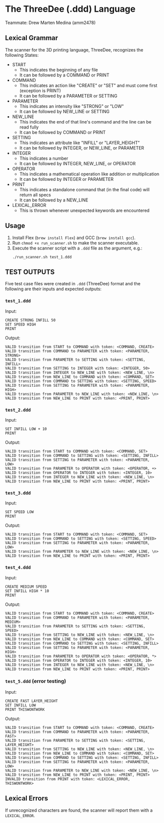 # The ThreeDee (.ddd) Language
Teammate: Drew Marten Medina (amm2478)

## Lexical Grammar
The scanner for the 3D printing language, ThreeDee, recognizes the following States:
- START
  - This indicates the beginning of any file
  - It can be followed by a COMMAND or PRINT
- COMMAND
  - This indicates an action like "CREATE" or "SET" and must come first (exception is PRINT)
  - It can be followed by a PARAMETER or SETTING
- PARAMETER
  - This indicates an intensity like "STRONG" or "LOW"
  - It can be followed by NEW_LINE or SETTING
- NEW_LINE
  - This indicates the end of that line's command and the line can be read fully
  - It can be followed by COMMAND or PRINT
- SETTING
  - This indicates an attribute like "INFILL" or "LAYER_HEIGHT"
  - It can be followed by INTEGER, or NEW_LINE, or PARAMETER
- INTEGER
  - This indicates a number
  - It can be followed by INTEGER, NEW_LINE, or OPERATOR
- OPERATOR
  - This indicates a mathematical operation like addition or multiplication
  - It can be followed by INTEGER or PARAMETER
- PRINT
  - This indicates a standalone command that (in the final code) will return all specs
  - It can be followed by a NEW_LINE
- LEXICAL_ERROR
  - This is thrown whenever unexpected keywords are encountered

## Usage
1. Install Flex (`brew install Flex`) and GCC (`brew install gcc`).
2. Run `chmod +x run_scanner.sh` to make the scanner executable.
3. Execute the scanner script with a `.ddd` file as the argument, e.g.:
   ```
   ./run_scanner.sh test_1.ddd
   ```

## TEST OUTPUTS
Five test case files were created in `.ddd` (ThreeDee) format and the following are their inputs and expected outputs:

### `test_1.ddd`
Input:
```
CREATE STRONG INFILL 50
SET SPEED HIGH
PRINT
```
Output:
```
VALID transition from START to COMMAND with token: <COMMAND, CREATE>
VALID transition from COMMAND to PARAMETER with token: <PARAMETER, STRONG>
VALID transition from PARAMETER to SETTING with token: <SETTING, INFILL>
VALID transition from SETTING to INTEGER with token: <INTEGER, 50>
VALID transition from INTEGER to NEW_LINE with token: <NEW_LINE, \n>
VALID transition from NEW_LINE to COMMAND with token: <COMMAND, SET>
VALID transition from COMMAND to SETTING with token: <SETTING, SPEED>
VALID transition from SETTING to PARAMETER with token: <PARAMETER, HIGH>
VALID transition from PARAMETER to NEW_LINE with token: <NEW_LINE, \n>
VALID transition from NEW_LINE to PRINT with token: <PRINT, PRINT>
```

### `test_2.ddd`
Input:
```
SET INFILL LOW + 10
PRINT
```
Output:
```
VALID transition from START to COMMAND with token: <COMMAND, SET>
VALID transition from COMMAND to SETTING with token: <SETTING, INFILL>
VALID transition from SETTING to PARAMETER with token: <PARAMETER, LOW>
VALID transition from PARAMETER to OPERATOR with token: <OPERATOR, +>
VALID transition from OPERATOR to INTEGER with token: <INTEGER, 10>
VALID transition from INTEGER to NEW_LINE with token: <NEW_LINE, \n>
VALID transition from NEW_LINE to PRINT with token: <PRINT, PRINT>
```

### `test_3.ddd`
Input:
```
SET SPEED LOW
PRINT
```
Output:
```
VALID transition from START to COMMAND with token: <COMMAND, SET>
VALID transition from COMMAND to SETTING with token: <SETTING, SPEED>
VALID transition from SETTING to PARAMETER with token: <PARAMETER, LOW>
VALID transition from PARAMETER to NEW_LINE with token: <NEW_LINE, \n>
VALID transition from NEW_LINE to PRINT with token: <PRINT, PRINT>
```

### `test_4.ddd`
Input:
```
CREATE MEDIUM SPEED
SET INFILL HIGH * 10
PRINT
```
Output:
```
VALID transition from START to COMMAND with token: <COMMAND, CREATE>
VALID transition from COMMAND to PARAMETER with token: <PARAMETER, MEDIUM>
VALID transition from PARAMETER to SETTING with token: <SETTING, SPEED>
VALID transition from SETTING to NEW_LINE with token: <NEW_LINE, \n>
VALID transition from NEW_LINE to COMMAND with token: <COMMAND, SET>
VALID transition from COMMAND to SETTING with token: <SETTING, INFILL>
VALID transition from SETTING to PARAMETER with token: <PARAMETER, HIGH>
VALID transition from PARAMETER to OPERATOR with token: <OPERATOR, *>
VALID transition from OPERATOR to INTEGER with token: <INTEGER, 10>
VALID transition from INTEGER to NEW_LINE with token: <NEW_LINE, \n>
VALID transition from NEW_LINE to PRINT with token: <PRINT, PRINT>
```

### `test_5.ddd` (error testing)
Input:
```
CREATE FAST LAYER_HEIGHT
SET INFILL LOW
PRINT THISWONTWORK
```
Output:
```
VALID transition from START to COMMAND with token: <COMMAND, CREATE>
VALID transition from COMMAND to PARAMETER with token: <PARAMETER, FAST>
VALID transition from PARAMETER to SETTING with token: <SETTING, LAYER_HEIGHT>
VALID transition from SETTING to NEW_LINE with token: <NEW_LINE, \n>
VALID transition from NEW_LINE to COMMAND with token: <COMMAND, SET>
VALID transition from COMMAND to SETTING with token: <SETTING, INFILL>
VALID transition from SETTING to PARAMETER with token: <PARAMETER, LOW>
VALID transition from PARAMETER to NEW_LINE with token: <NEW_LINE, \n>
VALID transition from NEW_LINE to PRINT with token: <PRINT, PRINT>
INVALID transition from PRINT with token: <LEXICAL_ERROR, THISWONTWORK>
```

## Lexical Errors
If unrecognized characters are found, the scanner will report them with a `LEXICAL_ERROR`.
